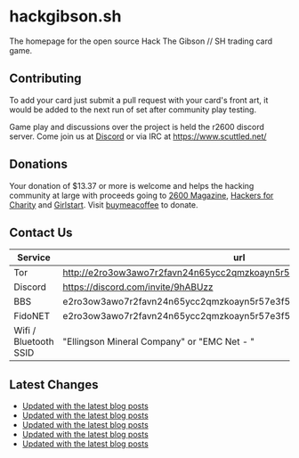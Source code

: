 # hackgibson.sh
The homepage for the open source Hack The Gibson // SH trading card game.


## Contributing

To add your card just submit a pull request with your card's front art, it would be added to the next run of set after community play testing.

Game play and discussions over the project is held the r2600 discord server. Come join us at [Discord](https://discord.com/invite/9hABUzz) or via IRC at https://www.scuttled.net/


## Donations

Your donation of $13.37 or more is welcome and helps the hacking community at large with proceeds going to [2600 Magazine](https://2600.com/), [Hackers for Charity](https://hackersforcharity.org) and [Girlstart](https://girlstart.org).  Visit [buymeacoffee](https://www.buymeacoffee.com/hackgibson.sh) to donate.


## Contact Us

Service | url
-|-
Tor | http://e2ro3ow3awo7r2favn24n65ycc2qmzkoayn5r57e3f56nvjwdcgg32ad.onion
Discord | https://discord.com/invite/9hABUzz
BBS | e2ro3ow3awo7r2favn24n65ycc2qmzkoayn5r57e3f56nvjwdcgg32ad.onion:23
FidoNET | e2ro3ow3awo7r2favn24n65ycc2qmzkoayn5r57e3f56nvjwdcgg32ad.onion:24554
Wifi / Bluetooth SSID | "Ellingson Mineral Company" or "EMC Net - <fidonet address>"

## Latest Changes
<!-- BLOG-POST-LIST:START -->
- [Updated with the latest blog posts](https://github.com/DFW2600/hackgibson.sh/commit/393f923a5089b4d8f0e4239d5d02553fff923f6b)
- [Updated with the latest blog posts](https://github.com/DFW2600/hackgibson.sh/commit/f4124a1fa66d9cbf3064dc9feb38cc74deb9394e)
- [Updated with the latest blog posts](https://github.com/DFW2600/hackgibson.sh/commit/cee57fd4e6b7d3ba2b10668933704f23df0ac3b5)
- [Updated with the latest blog posts](https://github.com/DFW2600/hackgibson.sh/commit/7f713f8930e038b4ad7019d7311e0f50bc8b7dca)
- [Updated with the latest blog posts](https://github.com/DFW2600/hackgibson.sh/commit/1d5c78ef5edd9640fd3b590b662c5789f56f8113)
<!-- BLOG-POST-LIST:END -->
